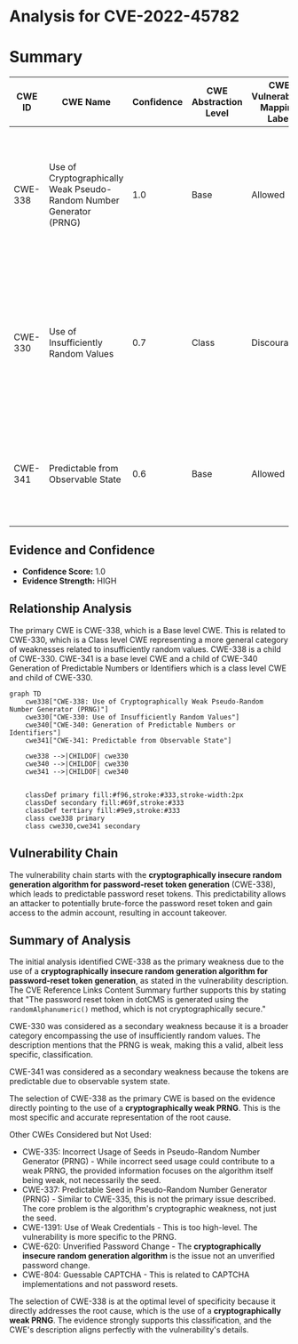 # Analysis for CVE-2022-45782

# Summary
| CWE ID | CWE Name | Confidence | CWE Abstraction Level | CWE Vulnerability Mapping Label | CWE-Vulnerability Mapping Notes |
|---|---|---|---|---|---|
| CWE-338 | Use of Cryptographically Weak Pseudo-Random Number Generator (PRNG) | 1.0 | Base | Allowed | Primary CWE. The vulnerability description and CVE reference links content summary clearly indicate the use of a cryptographically weak PRNG for password reset token generation. |
| CWE-330 | Use of Insufficiently Random Values | 0.7 | Class | Discouraged | Secondary CWE. While the primary issue is the use of a cryptographically weak PRNG, this CWE is a broader classification that encompasses the weakness of the random values generated. |
| CWE-341 | Predictable from Observable State | 0.6 | Base | Allowed | Secondary CWE. The tokens generated are predictable because of the weak PRNG, which is based on observable system state |

## Evidence and Confidence

*   **Confidence Score:** 1.0
*   **Evidence Strength:** HIGH

## Relationship Analysis
The primary CWE is CWE-338, which is a Base level CWE. This is related to CWE-330, which is a Class level CWE representing a more general category of weaknesses related to insufficiently random values. CWE-338 is a child of CWE-330. CWE-341 is a base level CWE and a child of CWE-340 Generation of Predictable Numbers or Identifiers which is a class level CWE and child of CWE-330.

```mermaid
graph TD
    cwe338["CWE-338: Use of Cryptographically Weak Pseudo-Random Number Generator (PRNG)"]
    cwe330["CWE-330: Use of Insufficiently Random Values"]
    cwe340["CWE-340: Generation of Predictable Numbers or Identifiers"]
    cwe341["CWE-341: Predictable from Observable State"]

    cwe338 -->|CHILDOF| cwe330
    cwe340 -->|CHILDOF| cwe330
    cwe341 -->|CHILDOF| cwe340
    

    classDef primary fill:#f96,stroke:#333,stroke-width:2px
    classDef secondary fill:#69f,stroke:#333
    classDef tertiary fill:#9e9,stroke:#333
    class cwe338 primary
    class cwe330,cwe341 secondary
```

## Vulnerability Chain
The vulnerability chain starts with the **cryptographically insecure random generation algorithm for password-reset token generation** (CWE-338), which leads to predictable password reset tokens. This predictability allows an attacker to potentially brute-force the password reset token and gain access to the admin account, resulting in account takeover.

## Summary of Analysis
The initial analysis identified CWE-338 as the primary weakness due to the use of a **cryptographically insecure random generation algorithm for password-reset token generation**, as stated in the vulnerability description. The CVE Reference Links Content Summary further supports this by stating that "The password reset token in dotCMS is generated using the `randomAlphanumeric()` method, which is not cryptographically secure."

CWE-330 was considered as a secondary weakness because it is a broader category encompassing the use of insufficiently random values. The description mentions that the PRNG is weak, making this a valid, albeit less specific, classification.

CWE-341 was considered as a secondary weakness because the tokens are predictable due to observable system state.

The selection of CWE-338 as the primary CWE is based on the evidence directly pointing to the use of a **cryptographically weak PRNG**. This is the most specific and accurate representation of the root cause.

Other CWEs Considered but Not Used:

*   CWE-335: Incorrect Usage of Seeds in Pseudo-Random Number Generator (PRNG) - While incorrect seed usage could contribute to a weak PRNG, the provided information focuses on the algorithm itself being weak, not necessarily the seed.
*   CWE-337: Predictable Seed in Pseudo-Random Number Generator (PRNG) - Similar to CWE-335, this is not the primary issue described. The core problem is the algorithm's cryptographic weakness, not just the seed.
*   CWE-1391: Use of Weak Credentials - This is too high-level. The vulnerability is more specific to the PRNG.
*   CWE-620: Unverified Password Change - The **cryptographically insecure random generation algorithm** is the issue not an unverified password change.
*   CWE-804: Guessable CAPTCHA - This is related to CAPTCHA implementations and not password resets.

The selection of CWE-338 is at the optimal level of specificity because it directly addresses the root cause, which is the use of a **cryptographically weak PRNG**. The evidence strongly supports this classification, and the CWE's description aligns perfectly with the vulnerability's details.